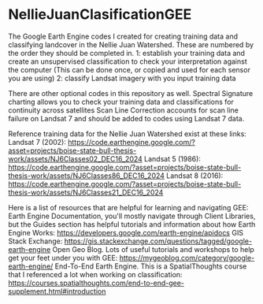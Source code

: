 # NellieJuanClasificationGEE
The Google Earth Engine codes I created for creating training data and classifying landcover in the Nellie Juan Watershed.
These are numbered by the order they should be completed in. 
1: establish your training data and create an unsupervised classification to check your interpretation against the computer (This can be done once, or copied and used for each sensor you are using)
2: classify Landsat imagery with you input training data 

There are other optional codes in this repository as well.
Spectral Signature charting allows you to check your training data and classifications for continuity across satellites
Scan Line Correction accounts for scan line failure on Landsat 7 and should be added to codes using Landsat 7 data.

Reference training data for the Nellie Juan Watershed exist at these links:
Landsat 7 (2002): https://code.earthengine.google.com/?asset=projects/boise-state-bull-thesis-work/assets/NJ6Classes02_DEC16_2024
Landsat 5 (1986): https://code.earthengine.google.com/?asset=projects/boise-state-bull-thesis-work/assets/NJ6Classes86_DEC16_2024
Landsat 8 (2016): https://code.earthengine.google.com/?asset=projects/boise-state-bull-thesis-work/assets/NJ6Classes21_DEC16_2024

Here is a list of resources that are helpful for learning and navigating GEE:
Earth Engine Documentation, you'll mostly navigate through Client Libraries, but the Guides section has 
helpful tutorials and information about how Earth Engine Works: https://developers.google.com/earth-engine/apidocs
GIS Stack Exchange: https://gis.stackexchange.com/questions/tagged/google-earth-engine
Open Geo Blog. Lots of useful tutorials and workshops to help get your feet under you with GEE: https://mygeoblog.com/category/google-earth-engine/
End-To-End Earth Engine. This is a SpatialThoughts course that I referenced a lot when working on classification: https://courses.spatialthoughts.com/end-to-end-gee-supplement.html#introduction
